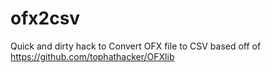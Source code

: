 ofx2csv
=======

Quick and dirty hack to Convert OFX file to CSV based off of https://github.com/tophathacker/OFXlib
